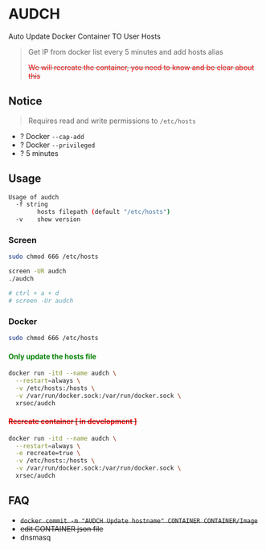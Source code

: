 # AUDCH

Auto Update Docker Container TO User Hosts

> Get IP from docker list every 5 minutes and add hosts alias
> 
> ~~<font color="red"> We will recreate the container, you need to know and be clear about this </font>~~

## Notice

> Requires read and write permissions to `/etc/hosts`

- ? Docker `--cap-add`
- ? Docker `--privileged`
- ? 5 minutes

## Usage

```bash
Usage of audch
  -f string
        hosts filepath (default "/etc/hosts")
  -v    show version
```

### Screen

```bash
sudo chmod 666 /etc/hosts

screen -UR audch
./audch

# ctrl + a + d
# screen -Ur audch
```

### Docker

```bash
sudo chmod 666 /etc/hosts
```

#### <font color="green">Only update the hosts file</font>

```bash
docker run -itd --name audch \
  --restart=always \
  -v /etc/hosts:/hosts \
  -v /var/run/docker.sock:/var/run/docker.sock \
  xrsec/audch
```

#### ~~<font color="red">Recreate container [ in development ]</font>~~

```bash
docker run -itd --name audch \
  --restart=always \
  -e recreate=true \
  -v /etc/hosts:/hosts \
  -v /var/run/docker.sock:/var/run/docker.sock \
  xrsec/audch
```

## FAQ

- ~~`docker commit -m "AUDCH Update hostname" CONTAINER CONTAINER/Image`~~
- ~~edit CONTAINER json file~~
- dnsmasq